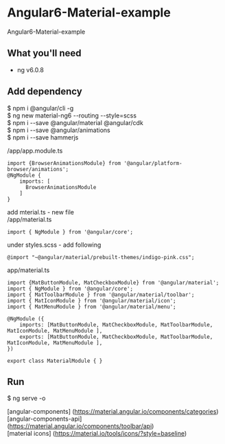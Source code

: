 # Angular6-Material-example
Angular6-Material-example  

## What you'll need
- ng v6.0.8  

## Add dependency 

$ npm i @angular/cli -g  
$ ng new material-ng6 --routing --style=scss  
$ npm i --save @angular/material @angular/cdk  
$ npm i --save @angular/animations  
$ npm i --save hammerjs  


/app/app.module.ts  
```
import {BrowserAnimationsModule} from '@angular/platform-browser/animations';
@NgModule {
    imports: [
      BrowserAnimationsModule
    ]
}
```

add mterial.ts - new file  
/app/material.ts  
```
import { NgModule } from '@angular/core';
```

under styles.scss - add following  
```
@import "~@angular/material/prebuilt-themes/indigo-pink.css";
```

app/material.ts  
```
import {MatButtonModule, MatCheckboxModule} from '@angular/material';
import { NgModule } from '@angular/core';
import { MatToolbarModule } from '@angular/material/toolbar';
import { MatIconModule } from '@angular/material/icon';
import { MatMenuModule } from '@angular/material/menu';

@NgModule ({
    imports: [MatButtonModule, MatCheckboxModule, MatToolbarModule, MatIconModule, MatMenuModule ],
    exports: [MatButtonModule, MatCheckboxModule, MatToolbarModule, MatIconModule, MatMenuModule ],
})

export class MaterialModule { }
```


## Run
$ ng serve -o  

[angular-components] (https://material.angular.io/components/categories)  
[angular-components-api] (https://material.angular.io/components/toolbar/api)  
[material icons] (https://material.io/tools/icons/?style=baseline)  


